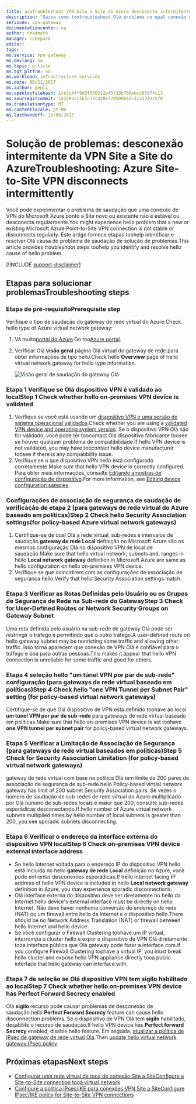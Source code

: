 ```yaml
---
title: aaaTroubleshoot VPN Site a Site do Azure desconecta intermitentemente | Microsoft Docs
description: "Saiba como tootroubleshoot Olá problema no qual conexão de VPN Site a Site Olá desconectado regularmente."
services: vpn-gateway
documentationcenter: na
author: chadmath
manager: cshepard
editor: 
tags: 
ms.service: vpn-gateway
ms.devlang: na
ms.topic: article
ms.tgt_pltfrm: na
ms.workload: infrastructure-services
ms.date: 06/21/2017
ms.author: genli
ms.openlocfilehash: 1ce3c4ff9d8f650312e45f33b760ebcc6597fc13
ms.sourcegitcommit: 523283cc1b3c37c428e77850964dc1c33742c5f0
ms.translationtype: MT
ms.contentlocale: pt-BR
ms.lasthandoff: 10/06/2017
---
```

# <a name="troubleshooting-azure-site-to-site-vpn-disconnects-intermittently"></a><span data-ttu-id="b59cb-103">Solução de problemas: desconexão intermitente da VPN Site a Site do Azure</span><span class="sxs-lookup"><span data-stu-id="b59cb-103">Troubleshooting: Azure Site-to-Site VPN disconnects intermittently</span></span>

<span data-ttu-id="b59cb-104">Você pode experimentar o problema de saudação que uma conexão de VPN do Microsoft Azure ponto a Site novo ou existente não é estável ou desconecta regularmente.</span><span class="sxs-lookup"><span data-stu-id="b59cb-104">You might experience hello problem that a new or existing Microsoft Azure Point-to-Site VPN connection is not stable or disconnects regularly.</span></span> <span data-ttu-id="b59cb-105">Este artigo fornece etapas toohelp identificar e resolver Olá causa do problema de saudação de solução de problemas.</span><span class="sxs-lookup"><span data-stu-id="b59cb-105">This article provides troubleshoot steps toohelp you identify and resolve hello cause of hello problem.</span></span> 

[!INCLUDE [support-disclaimer](../../includes/support-disclaimer.md)]

## <a name="troubleshooting-steps"></a><span data-ttu-id="b59cb-106">Etapas para solucionar problemas</span><span class="sxs-lookup"><span data-stu-id="b59cb-106">Troubleshooting steps</span></span>

### <a name="prerequisite-step"></a><span data-ttu-id="b59cb-107">Etapa de pré-requisito</span><span class="sxs-lookup"><span data-stu-id="b59cb-107">Prerequisite step</span></span>

<span data-ttu-id="b59cb-108">Verifique o tipo de saudação do gateway de rede virtual do Azure:</span><span class="sxs-lookup"><span data-stu-id="b59cb-108">Check hello type of Azure  virtual network gateway:</span></span>

1. <span data-ttu-id="b59cb-109">Vá muito[portal do Azure](https://portal.azure.com).</span><span class="sxs-lookup"><span data-stu-id="b59cb-109">Go too[Azure portal](https://portal.azure.com).</span></span>
2. <span data-ttu-id="b59cb-110">Verificar Olá **visão geral** página Olá virtual do gateway de rede para obter informações de tipo hello.</span><span class="sxs-lookup"><span data-stu-id="b59cb-110">Check hello **Overview** page of hello virtual network gateway for hello type information.</span></span>
    
    ![Visão geral de saudação do gateway Olá](media\vpn-gateway-troubleshoot-site-to-site-disconnected-intermittently\gatewayoverview.png)

### <a name="step-1-check-whether-hello-on-premises-vpn-device-is-validated"></a><span data-ttu-id="b59cb-112">Etapa 1 Verifique se Olá dispositivo VPN é validado ao local</span><span class="sxs-lookup"><span data-stu-id="b59cb-112">Step 1 Check whether hello on-premises VPN device is validated</span></span>

1. <span data-ttu-id="b59cb-113">Verifique se você está usando um [dispositivo VPN e uma versão do sistema operacional validados](vpn-gateway-about-vpn-devices.md#devicetable).</span><span class="sxs-lookup"><span data-stu-id="b59cb-113">Check whether you are using a [validated VPN device and operating system version](vpn-gateway-about-vpn-devices.md#devicetable).</span></span> <span data-ttu-id="b59cb-114">Se o dispositivo VPN Olá não for validado, você pode ter toocontact Olá dispositivo fabricante toosee se houver qualquer problema de compatibilidade.</span><span class="sxs-lookup"><span data-stu-id="b59cb-114">If hello VPN device is not validated, you may have toocontact hello device manufacturer toosee if there is any compatibility issue.</span></span>
2. <span data-ttu-id="b59cb-115">Verifique se o que dispositivo VPN hello está configurado corretamente.</span><span class="sxs-lookup"><span data-stu-id="b59cb-115">Make sure that hello VPN device is correctly configured.</span></span> <span data-ttu-id="b59cb-116">Para obter mais informações, consulte [Editando amostras de configuração de dispositivo](vpn-gateway-about-vpn-devices.md#editing).</span><span class="sxs-lookup"><span data-stu-id="b59cb-116">For more information, see [Editing device configuration samples](vpn-gateway-about-vpn-devices.md#editing).</span></span>

### <a name="step-2-check-hello-security-association-settingsfor-policy-based-azure-virtual-network-gateways"></a><span data-ttu-id="b59cb-117">Configurações de associação de segurança de saudação de verificação de etapa 2 (para gateways de rede virtual do Azure baseado em políticas)</span><span class="sxs-lookup"><span data-stu-id="b59cb-117">Step 2 Check hello Security Association settings(for policy-based Azure virtual network gateways)</span></span>

1. <span data-ttu-id="b59cb-118">Certifique-se de qual Olá a rede virtual, sub-redes e intervalos de saudação **gateway de rede Local** definição no Microsoft Azure são os mesmos configuração Olá no dispositivo VPN de local de saudação.</span><span class="sxs-lookup"><span data-stu-id="b59cb-118">Make sure that hello virtual network, subnets and, ranges in hello **Local network gateway** definition in Microsoft Azure are same as hello configuration on hello on-premises VPN device.</span></span>
2. <span data-ttu-id="b59cb-119">Verifique se que coincidirem com as configurações de associação de segurança hello.</span><span class="sxs-lookup"><span data-stu-id="b59cb-119">Verify that hello Security Association settings match.</span></span>

### <a name="step-3-check-for-user-defined-routes-or-network-security-groups-on-gateway-subnet"></a><span data-ttu-id="b59cb-120">Etapa 3 Verificar as Rotas Definidas pelo Usuário ou os Grupos de Segurança de Rede na Sub-rede do Gateway</span><span class="sxs-lookup"><span data-stu-id="b59cb-120">Step 3 Check for User-Defined Routes or Network Security Groups on Gateway Subnet</span></span>

<span data-ttu-id="b59cb-121">Uma rota definida pelo usuário na sub-rede de gateway Olá pode ser restringir o tráfego e permitindo que o outro tráfego.</span><span class="sxs-lookup"><span data-stu-id="b59cb-121">A user-defined route on hello gateway subnet may be restricting some traffic and allowing other traffic.</span></span> <span data-ttu-id="b59cb-122">Isso torna aparecem que conexão de VPN Olá é confiável para o tráfego e boa para outras pessoas.</span><span class="sxs-lookup"><span data-stu-id="b59cb-122">This makes it appear that hello VPN connection is unreliable for some traffic and good for others.</span></span> 

### <a name="step-4-check-hello-one-vpn-tunnel-per-subnet-pair-setting-for-policy-based-virtual-network-gateways"></a><span data-ttu-id="b59cb-123">Etapa 4 seleção hello "um túnel VPN por par de sub-rede" configuração (para gateways de rede virtual baseado em políticas)</span><span class="sxs-lookup"><span data-stu-id="b59cb-123">Step 4 Check hello "one VPN Tunnel per Subnet Pair" setting (for policy-based virtual network gateways)</span></span>

<span data-ttu-id="b59cb-124">Certifique-se de que Olá dispositivo de VPN está definido toohave ao local **um túnel VPN por par de sub-rede** para gateways de rede virtual baseado em políticas.</span><span class="sxs-lookup"><span data-stu-id="b59cb-124">Make sure that hello on-premises VPN device is set toohave **one VPN tunnel per subnet pair** for policy-based virtual network gateways.</span></span>

### <a name="step-5-check-for-security-association-limitation-for-policy-based-virtual-network-gateways"></a><span data-ttu-id="b59cb-125">Etapa 5 Verificar a Limitação de Associação de Segurança (para gateways de rede virtual baseados em políticas)</span><span class="sxs-lookup"><span data-stu-id="b59cb-125">Step 5 Check for Security Association Limitation (for policy-based virtual network gateways)</span></span>

<span data-ttu-id="b59cb-126">gateway de rede virtual com base na política Olá tem limite de 200 pares de associação de segurança de sub-rede.</span><span class="sxs-lookup"><span data-stu-id="b59cb-126">hello Policy-based virtual network gateway has limit of 200 subnet Security Association pairs.</span></span> <span data-ttu-id="b59cb-127">Se vezes o número de saudação de sub-redes de rede virtual do Azure multiplicado por Olá número de sub-redes locais é maior que 200, consulte sub-redes esporádicas desconectando.</span><span class="sxs-lookup"><span data-stu-id="b59cb-127">If hello number of Azure virtual network subnets multiplied times by hello number of local subnets is greater than 200, you see sporadic subnets disconnecting.</span></span>

### <a name="step-6-check-on-premises-vpn-device-external-interface-address"></a><span data-ttu-id="b59cb-128">Etapa 6 Verificar o endereço da interface externa do dispositivo VPN local</span><span class="sxs-lookup"><span data-stu-id="b59cb-128">Step 6 Check on-premises VPN device external interface address</span></span>

- <span data-ttu-id="b59cb-129">Se hello Internet voltada para o endereço IP do dispositivo VPN hello está incluída no hello **gateway de rede Local** definição no Azure, você pode enfrentar desconexões esporádicas.</span><span class="sxs-lookup"><span data-stu-id="b59cb-129">If hello Internet facing IP address of hello VPN device is included in hello **Local network gateway** definition in Azure, you may experience sporadic disconnections.</span></span>
- <span data-ttu-id="b59cb-130">Olá interface externa do dispositivo deve ser diretamente no hello da Internet.</span><span class="sxs-lookup"><span data-stu-id="b59cb-130">hello device's external interface must be directly on hello Internet.</span></span> <span data-ttu-id="b59cb-131">Não deve haver nenhuma conversão de endereço de rede (NAT) ou um firewall entre hello da Internet e o dispositivo hello.</span><span class="sxs-lookup"><span data-stu-id="b59cb-131">There should be no Network Address Translation (NAT) or firewall between hello Internet and hello device.</span></span>
-  <span data-ttu-id="b59cb-132">Se você configurar o Firewall Clustering toohave um IP virtual, interrompa o cluster hello e expor o dispositivo de VPN Olá diretamente tooa interface pública que Olá gateway pode fazer a interface com.</span><span class="sxs-lookup"><span data-stu-id="b59cb-132">If you configure Firewall Clustering toohave a virtual IP, you must break hello cluster and expose hello VPN appliance directly tooa public interface that hello gateway can interface with.</span></span>

### <a name="step-7-check-whether-hello-on-premises-vpn-device-has-perfect-forward-secrecy-enabled"></a><span data-ttu-id="b59cb-133">Etapa 7 de seleção se Olá dispositivo VPN tem sigilo habilitado ao local</span><span class="sxs-lookup"><span data-stu-id="b59cb-133">Step 7 Check whether hello on-premises VPN device has Perfect Forward Secrecy enabled</span></span>

<span data-ttu-id="b59cb-134">Olá **sigilo** recurso pode causar problemas de desconexão de saudação.</span><span class="sxs-lookup"><span data-stu-id="b59cb-134">hello **Perfect Forward Secrecy** feature can cause hello disconnection problems.</span></span> <span data-ttu-id="b59cb-135">Se o dispositivo de VPN Olá tem **sigilo** habilitado, desabilite o recurso de saudação.</span><span class="sxs-lookup"><span data-stu-id="b59cb-135">If hello VPN device has **Perfect forward Secrecy** enabled, disable hello feature.</span></span> <span data-ttu-id="b59cb-136">Em seguida, [atualizar a política de IPsec de gateway de rede virtual Olá](vpn-gateway-ipsecikepolicy-rm-powershell.md#managepolicy).</span><span class="sxs-lookup"><span data-stu-id="b59cb-136">Then [update hello virtual network gateway IPsec policy](vpn-gateway-ipsecikepolicy-rm-powershell.md#managepolicy).</span></span>

## <a name="next-steps"></a><span data-ttu-id="b59cb-137">Próximas etapas</span><span class="sxs-lookup"><span data-stu-id="b59cb-137">Next steps</span></span>

- [<span data-ttu-id="b59cb-138">Configurar uma rede virtual de tooa de conexão Site a Site</span><span class="sxs-lookup"><span data-stu-id="b59cb-138">Configure a Site-to-Site connection tooa virtual network</span></span>](vpn-gateway-howto-site-to-site-resource-manager-portal.md)
- [<span data-ttu-id="b59cb-139">Configure a política IPsec/IKE para conexões VPN Site a Site</span><span class="sxs-lookup"><span data-stu-id="b59cb-139">Configure IPsec/IKE policy for Site-to-Site VPN connections</span></span>](vpn-gateway-ipsecikepolicy-rm-powershell.md)

